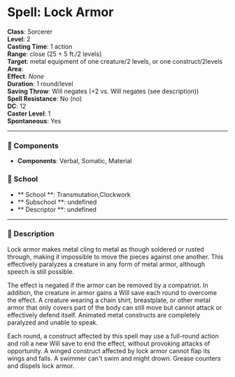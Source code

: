 
# Spell: Lock Armor
**Class**: Sorcerer  
**Level**: 2  
**Casting Time**: 1 action  
**Range**: close (25 + 5 ft./2 levels)  
**Target**: metal equipment of one creature/2 levels, or one construct/2levels  
**Area**:   
**Effect**: _None_  
**Duration**: 1 round/level  
**Saving Throw**: Will negates (+2 vs. Will negates (see description))  
**Spell Resistance**: No (no)  
**DC**: 12  
**Caster Level**: 1  
**Spontaneous**: Yes

---

### 🔮 Components
- **Components**: Verbal, Somatic, Material

### 🏫 School
- ** School **: Transmutation,Clockwork
- ** Subschool **: undefined
- ** Descriptor **: undefined
---

### 📜 Description
Lock armor makes metal cling to metal as though soldered or rusted through, making it impossible to move the pieces against one another. This effectively paralyzes a creature in any form of metal armor, although speech is still possible.

The effect is negated if the armor can be removed by a compatriot. In addition, the creature in armor gains a Will save each round to overcome the effect. A creature wearing a chain shirt, breastplate, or other metal armor that only covers part of the body can still move but cannot attack or effectively defend itself. Animated metal constructs are completely paralyzed and unable to speak.

Each round, a construct affected by this spell may use a full-round action and roll a new Will save to end the effect, without provoking attacks of opportunity. A winged construct affected by lock armor cannot flap its wings and falls. A swimmer can't swim and might drown. Grease counters and dispels lock armor.
